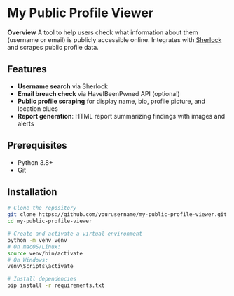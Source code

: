 # My Public Profile Viewer

**Overview**
A tool to help users check what information about them (username or email) is publicly accessible online. Integrates with [Sherlock](https://github.com/sherlock-project/sherlock) and scrapes public profile data.

## Features
- **Username search** via Sherlock
- **Email breach check** via HaveIBeenPwned API (optional)
- **Public profile scraping** for display name, bio, profile picture, and location clues
- **Report generation**: HTML report summarizing findings with images and alerts

## Prerequisites
- Python 3.8+
- Git

## Installation
```bash
# Clone the repository
git clone https://github.com/yourusername/my-public-profile-viewer.git
cd my-public-profile-viewer

# Create and activate a virtual environment
python -m venv venv
# On macOS/Linux:
source venv/bin/activate
# On Windows:
venv\Scripts\activate

# Install dependencies
pip install -r requirements.txt
